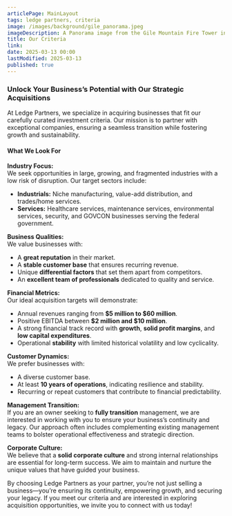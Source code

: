 ```yaml
---
articlePage: MainLayout
tags: ledge partners, criteria
image: /images/background/gile_panorama.jpeg
imageDescription: A Panorama image from the Gile Mountain Fire Tower in Norwich, VT
title: Our Criteria
link:
date: 2025-03-13 00:00
lastModified: 2025-03-13
published: true
---
```

### Unlock Your Business’s Potential with Our Strategic Acquisitions

At Ledge Partners, we specialize in acquiring businesses that fit our carefully curated investment criteria. Our mission is to partner with exceptional companies, ensuring a seamless transition while fostering growth and sustainability. 

#### What We Look For

**Industry Focus:**  
We seek opportunities in large, growing, and fragmented industries with a low risk of disruption. Our target sectors include:
- **Industrials:** Niche manufacturing, value-add distribution, and trades/home services.
- **Services:** Healthcare services, maintenance services, environmental services, security, and GOVCON businesses serving the federal government.

**Business Qualities:**  
We value businesses with:
- A **great reputation** in their market.
- A **stable customer base** that ensures recurring revenue.
- Unique **differential factors** that set them apart from competitors.
- An **excellent team of professionals** dedicated to quality and service.

**Financial Metrics:**  
Our ideal acquisition targets will demonstrate:
- Annual revenues ranging from **$5 million to $60 million**.
- Positive EBITDA between **$2 million and $10 million**.
- A strong financial track record with **growth**, **solid profit margins**, and **low capital expenditures**.
- Operational **stability** with limited historical volatility and low cyclicality.

**Customer Dynamics:**  
We prefer businesses with:
- A diverse customer base.
- At least **10 years of operations**, indicating resilience and stability.
- Recurring or repeat customers that contribute to financial predictability.

**Management Transition:**  
If you are an owner seeking to **fully transition** management, we are interested in working with you to ensure your business’s continuity and legacy. Our approach often includes complementing existing management teams to bolster operational effectiveness and strategic direction.

**Corporate Culture:**  
We believe that a **solid corporate culture** and strong internal relationships are essential for long-term success. We aim to maintain and nurture the unique values that have guided your business.

By choosing Ledge Partners as your partner, you’re not just selling a business—you’re ensuring its continuity, empowering growth, and securing your legacy. If you meet our criteria and are interested in exploring acquisition opportunities, we invite you to connect with us today!
